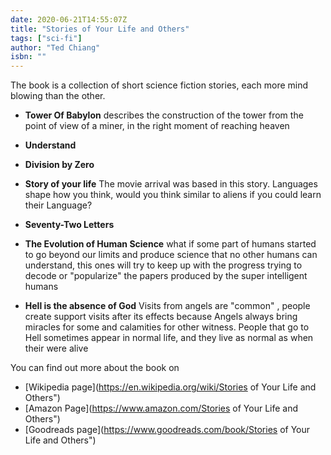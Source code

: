 ```yaml
--- 
date: 2020-06-21T14:55:07Z
title: "Stories of Your Life and Others"
tags: ["sci-fi"]
author: "Ted Chiang" 
isbn: ""
---
```



The book is a collection of short science fiction stories, each more mind blowing than the other.

* **Tower Of Babylon** describes the construction of the tower from the point of view of a miner, in
   the right moment of reaching heaven
* **Understand** 
* **Division by Zero**
* **Story of your life** The movie arrival was based in this story. Languages shape how you think, 
   would you think similar to aliens if you could learn their Language?
* **Seventy-Two Letters**
* **The Evolution of Human Science**  what if some part of humans started to go beyond our limits
  and produce science that no other humans can understand, this ones will try to keep up with the
  progress trying to decode or "popularize" the papers produced by the super intelligent humans

* **Hell is the absence of God** Visits from angels are "common" , people create support visits
    after its effects because  Angels always bring miracles for some and   calamities for other
    witness. People that go to  Hell sometimes appear in normal life, and they live as normal as
    when their were alive





You can find out more about the book on 
 - [Wikipedia page](https://en.wikipedia.org/wiki/Stories of Your Life and Others")
 - [Amazon Page](https://www.amazon.com/Stories of Your Life and Others")
 - [Goodreads page](https://www.goodreads.com/book/Stories of Your Life and Others")
